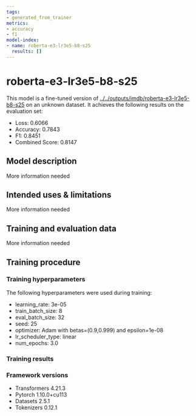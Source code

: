 ```yaml
---
tags:
- generated_from_trainer
metrics:
- accuracy
- f1
model-index:
- name: roberta-e3-lr3e5-b8-s25
  results: []
---
```


<!-- This model card has been generated automatically according to the information the Trainer had access to. You
should probably proofread and complete it, then remove this comment. -->

# roberta-e3-lr3e5-b8-s25

This model is a fine-tuned version of [../../outputs/imdb/roberta-e3-lr3e5-b8-s25](https://huggingface.co/../../outputs/imdb/roberta-e3-lr3e5-b8-s25) on an unknown dataset.
It achieves the following results on the evaluation set:
- Loss: 0.6066
- Accuracy: 0.7843
- F1: 0.8451
- Combined Score: 0.8147

## Model description

More information needed

## Intended uses & limitations

More information needed

## Training and evaluation data

More information needed

## Training procedure

### Training hyperparameters

The following hyperparameters were used during training:
- learning_rate: 3e-05
- train_batch_size: 8
- eval_batch_size: 32
- seed: 25
- optimizer: Adam with betas=(0.9,0.999) and epsilon=1e-08
- lr_scheduler_type: linear
- num_epochs: 3.0

### Training results



### Framework versions

- Transformers 4.21.3
- Pytorch 1.10.0+cu113
- Datasets 2.5.1
- Tokenizers 0.12.1
